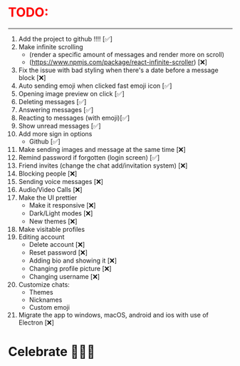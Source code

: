 <h1 style="color: #ff0000">TODO:</h1>
<hr>

1. Add the project to github !!!! [✅]
2. Make infinite scrolling
   - (render a specific amount of messages and render more on scroll)
   - (https://www.npmjs.com/package/react-infinite-scroller) [❌]
3. Fix the issue with bad styling when there's a date before a message block [❌]
4. Auto sending emoji when clicked fast emoji icon [✅]
5. Opening image preview on click [✅]
6. Deleting messages [✅]
7. Answering messages [✅]
8. Reacting to messages (with emoji)[✅]
9. Show unread messages [✅]
10. Add more sign in options
    - Github [✅]
11. Make sending images and message at the same time [❌]
12. Remind password if forgotten (login screen) [✅]
13. Friend invites (change the chat add/invitation system) [❌]
14. Blocking people [❌]
15. Sending voice messages [❌]
16. Audio/Video Calls [❌]
17. Make the UI prettier
    - Make it responsive [❌]
    - Dark/Light modes [❌]
    - New themes [❌]
18. Make visitable profiles
19. Editing account
    - Delete account [❌]
    - Reset password [❌]
    - Adding bio and showing it [❌]
    - Changing profile picture [❌]
    - Changing username [❌]
20. Customize chats:
    - Themes
    - Nicknames
    - Custom emoji
21. Migrate the app to windows, macOS, android and ios with use of Electron [❌]

# Celebrate 🥳🥳🥳
